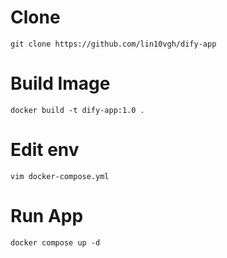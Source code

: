 # Clone

`git clone https://github.com/lin10vgh/dify-app`

# Build Image
`docker build -t dify-app:1.0 .`

# Edit env
`vim docker-compose.yml`

# Run App
`docker compose up -d`
